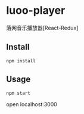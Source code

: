 # luoo-player
落网音乐播放器[React-Redux]

## Install
```
npm install
```

## Usage
```
npm start
```
open localhost:3000
